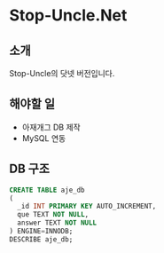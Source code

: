 # Stop-Uncle.Net
## 소개
Stop-Uncle의 닷넷 버전입니다.

## 해야할 일
 - 아재개그 DB 제작
 -  MySQL 연동

## DB 구조
```sql
CREATE TABLE aje_db
( 
  _id INT PRIMARY KEY AUTO_INCREMENT,
  que TEXT NOT NULL,
  answer TEXT NOT NULL
) ENGINE=INNODB;
DESCRIBE aje_db;
```
